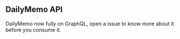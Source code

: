## DailyMemo API

DailyMemo now fully on GraphQL, open a issue to know more about it before you consume it.
